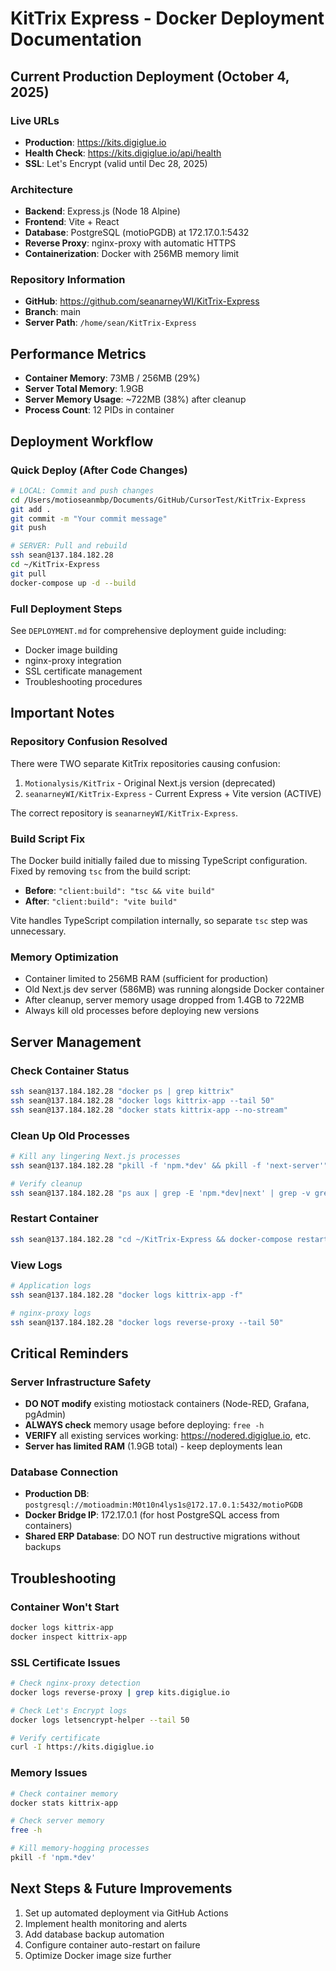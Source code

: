 # KitTrix Express - Docker Deployment Documentation

## Current Production Deployment (October 4, 2025)

### Live URLs
- **Production**: https://kits.digiglue.io
- **Health Check**: https://kits.digiglue.io/api/health
- **SSL**: Let's Encrypt (valid until Dec 28, 2025)

### Architecture
- **Backend**: Express.js (Node 18 Alpine)
- **Frontend**: Vite + React
- **Database**: PostgreSQL (motioPGDB) at 172.17.0.1:5432
- **Reverse Proxy**: nginx-proxy with automatic HTTPS
- **Containerization**: Docker with 256MB memory limit

### Repository Information
- **GitHub**: https://github.com/seanarneyWI/KitTrix-Express
- **Branch**: main
- **Server Path**: `/home/sean/KitTrix-Express`

## Performance Metrics
- **Container Memory**: 73MB / 256MB (29%)
- **Server Total Memory**: 1.9GB
- **Server Memory Usage**: ~722MB (38%) after cleanup
- **Process Count**: 12 PIDs in container

## Deployment Workflow

### Quick Deploy (After Code Changes)
```bash
# LOCAL: Commit and push changes
cd /Users/motioseanmbp/Documents/GitHub/CursorTest/KitTrix-Express
git add .
git commit -m "Your commit message"
git push

# SERVER: Pull and rebuild
ssh sean@137.184.182.28
cd ~/KitTrix-Express
git pull
docker-compose up -d --build
```

### Full Deployment Steps
See `DEPLOYMENT.md` for comprehensive deployment guide including:
- Docker image building
- nginx-proxy integration
- SSL certificate management
- Troubleshooting procedures

## Important Notes

### Repository Confusion Resolved
There were TWO separate KitTrix repositories causing confusion:
1. `Motionalysis/KitTrix` - Original Next.js version (deprecated)
2. `seanarneyWI/KitTrix-Express` - Current Express + Vite version (ACTIVE)

The correct repository is `seanarneyWI/KitTrix-Express`.

### Build Script Fix
The Docker build initially failed due to missing TypeScript configuration. Fixed by removing `tsc` from the build script:
- **Before**: `"client:build": "tsc && vite build"`
- **After**: `"client:build": "vite build"`

Vite handles TypeScript compilation internally, so separate `tsc` step was unnecessary.

### Memory Optimization
- Container limited to 256MB RAM (sufficient for production)
- Old Next.js dev server (586MB) was running alongside Docker container
- After cleanup, server memory usage dropped from 1.4GB to 722MB
- Always kill old processes before deploying new versions

## Server Management

### Check Container Status
```bash
ssh sean@137.184.182.28 "docker ps | grep kittrix"
ssh sean@137.184.182.28 "docker logs kittrix-app --tail 50"
ssh sean@137.184.182.28 "docker stats kittrix-app --no-stream"
```

### Clean Up Old Processes
```bash
# Kill any lingering Next.js processes
ssh sean@137.184.182.28 "pkill -f 'npm.*dev' && pkill -f 'next-server'"

# Verify cleanup
ssh sean@137.184.182.28 "ps aux | grep -E 'npm.*dev|next' | grep -v grep"
```

### Restart Container
```bash
ssh sean@137.184.182.28 "cd ~/KitTrix-Express && docker-compose restart"
```

### View Logs
```bash
# Application logs
ssh sean@137.184.182.28 "docker logs kittrix-app -f"

# nginx-proxy logs
ssh sean@137.184.182.28 "docker logs reverse-proxy --tail 50"
```

## Critical Reminders

### Server Infrastructure Safety
- **DO NOT modify** existing motiostack containers (Node-RED, Grafana, pgAdmin)
- **ALWAYS check** memory usage before deploying: `free -h`
- **VERIFY** all existing services working: https://nodered.digiglue.io, etc.
- **Server has limited RAM** (1.9GB total) - keep deployments lean

### Database Connection
- **Production DB**: `postgresql://motioadmin:M0t10n4lys1s@172.17.0.1:5432/motioPGDB`
- **Docker Bridge IP**: 172.17.0.1 (for host PostgreSQL access from containers)
- **Shared ERP Database**: DO NOT run destructive migrations without backups

## Troubleshooting

### Container Won't Start
```bash
docker logs kittrix-app
docker inspect kittrix-app
```

### SSL Certificate Issues
```bash
# Check nginx-proxy detection
docker logs reverse-proxy | grep kits.digiglue.io

# Check Let's Encrypt logs
docker logs letsencrypt-helper --tail 50

# Verify certificate
curl -I https://kits.digiglue.io
```

### Memory Issues
```bash
# Check container memory
docker stats kittrix-app

# Check server memory
free -h

# Kill memory-hogging processes
pkill -f 'npm.*dev'
```

## Next Steps & Future Improvements
1. Set up automated deployment via GitHub Actions
2. Implement health monitoring and alerts
3. Add database backup automation
4. Configure container auto-restart on failure
5. Optimize Docker image size further
